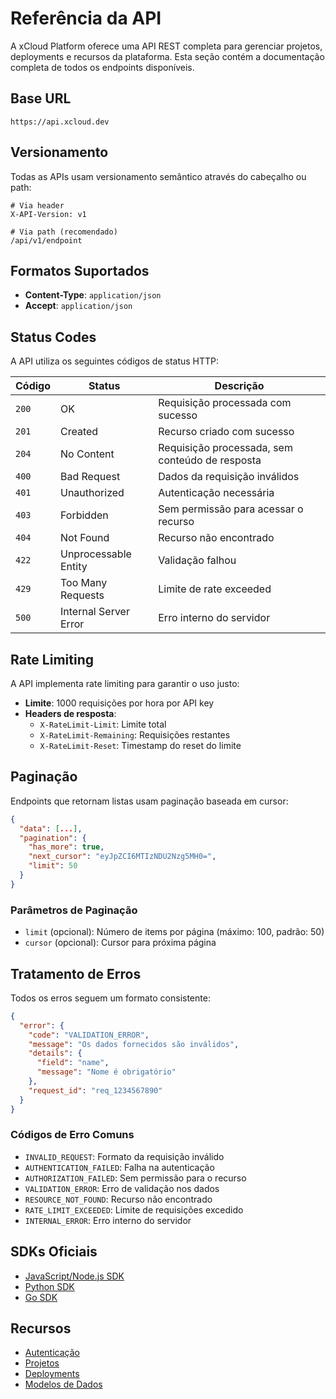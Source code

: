 # Referência da API

A xCloud Platform oferece uma API REST completa para gerenciar projetos, deployments e recursos da plataforma. Esta seção contém a documentação completa de todos os endpoints disponíveis.

## Base URL

```
https://api.xcloud.dev
```

## Versionamento

Todas as APIs usam versionamento semântico através do cabeçalho ou path:

```http
# Via header
X-API-Version: v1

# Via path (recomendado)
/api/v1/endpoint
```

## Formatos Suportados

- **Content-Type**: `application/json`
- **Accept**: `application/json`

## Status Codes

A API utiliza os seguintes códigos de status HTTP:

| Código | Status | Descrição |
|--------|---------|-----------|
| `200` | OK | Requisição processada com sucesso |
| `201` | Created | Recurso criado com sucesso |
| `204` | No Content | Requisição processada, sem conteúdo de resposta |
| `400` | Bad Request | Dados da requisição inválidos |
| `401` | Unauthorized | Autenticação necessária |
| `403` | Forbidden | Sem permissão para acessar o recurso |
| `404` | Not Found | Recurso não encontrado |
| `422` | Unprocessable Entity | Validação falhou |
| `429` | Too Many Requests | Limite de rate exceeded |
| `500` | Internal Server Error | Erro interno do servidor |

## Rate Limiting

A API implementa rate limiting para garantir o uso justo:

- **Limite**: 1000 requisições por hora por API key
- **Headers de resposta**:
  - `X-RateLimit-Limit`: Limite total
  - `X-RateLimit-Remaining`: Requisições restantes
  - `X-RateLimit-Reset`: Timestamp do reset do limite

## Paginação

Endpoints que retornam listas usam paginação baseada em cursor:

```json
{
  "data": [...],
  "pagination": {
    "has_more": true,
    "next_cursor": "eyJpZCI6MTIzNDU2Nzg5MH0=",
    "limit": 50
  }
}
```

### Parâmetros de Paginação

- `limit` (opcional): Número de items por página (máximo: 100, padrão: 50)
- `cursor` (opcional): Cursor para próxima página

## Tratamento de Erros

Todos os erros seguem um formato consistente:

```json
{
  "error": {
    "code": "VALIDATION_ERROR",
    "message": "Os dados fornecidos são inválidos",
    "details": {
      "field": "name",
      "message": "Nome é obrigatório"
    },
    "request_id": "req_1234567890"
  }
}
```

### Códigos de Erro Comuns

- `INVALID_REQUEST`: Formato da requisição inválido
- `AUTHENTICATION_FAILED`: Falha na autenticação
- `AUTHORIZATION_FAILED`: Sem permissão para o recurso
- `VALIDATION_ERROR`: Erro de validação nos dados
- `RESOURCE_NOT_FOUND`: Recurso não encontrado
- `RATE_LIMIT_EXCEEDED`: Limite de requisições excedido
- `INTERNAL_ERROR`: Erro interno do servidor

## SDKs Oficiais

- [JavaScript/Node.js SDK](https://github.com/PageCloudv1/xcloud-js)
- [Python SDK](https://github.com/PageCloudv1/xcloud-python)
- [Go SDK](https://github.com/PageCloudv1/xcloud-go)

## Recursos

- [Autenticação](/docs/api/authentication)
- [Projetos](/docs/api/projects)
- [Deployments](/docs/api/deployments)
- [Modelos de Dados](/docs/api/data-models)